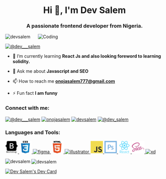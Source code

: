 <h1 align="center">Hi 👋, I'm Dev Salem</h1>
<h3 align="center">A passionate frontend developer from Nigeria.</h3>
<img align="right" alt="Coding" width="400" src="https://media.giphy.com/media/26tn33aiTi1jkl6H6/giphy.gif">

<p align="left"> <img src="https://komarev.com/ghpvc/?username=devsalem&label=Profile%20views&color=0e75b6&style=flat" alt="devsalem" /> </p>

<p align="left"> <a href="https://twitter.com/@dev___salem" target="blank"><img src="https://img.shields.io/twitter/follow/@dev___salem?logo=twitter&style=for-the-badge" alt="@dev___salem" /></a> </p>

- 🌱 I’m currently learning **React Js and also looking foreword to learning solidity.**

- 💬 Ask me about **Javascript and SEO**

- 📫 How to reach me **onojasalem777@gmail.com**

- ⚡ Fun fact **I am funny**

<h3 align="left">Connect with me:</h3>
<p align="left">
<a href="[https://twitter.com/dev___salem](https://twitter.com/Dev___Salem?s=09)" target="blank"><img align="center" src="https://raw.githubusercontent.com/rahuldkjain/github-profile-readme-generator/master/src/images/icons/Social/twitter.svg" alt="@dev___salem" height="30" width="40" /></a>
<a href="https://linkedin.com/in/onojasalem" target="blank"><img align="center" src="https://raw.githubusercontent.com/rahuldkjain/github-profile-readme-generator/master/src/images/icons/Social/linked-in-alt.svg" alt="onojasalem" height="30" width="40" /></a>
<a href="https://fb.com/devsalem" target="blank"><img align="center" src="https://raw.githubusercontent.com/rahuldkjain/github-profile-readme-generator/master/src/images/icons/Social/facebook.svg" alt="devsalem" height="30" width="40" /></a>
<a href="https://instagram.com/@dev_salem" target="blank"><img align="center" src="https://raw.githubusercontent.com/rahuldkjain/github-profile-readme-generator/master/src/images/icons/Social/instagram.svg" alt="@dev_salem" height="30" width="40" /></a>
</p>

<h3 align="left">Languages and Tools:</h3>
<p align="left"> <a href="https://getbootstrap.com" target="_blank" rel="noreferrer"> <img src="https://raw.githubusercontent.com/devicons/devicon/master/icons/bootstrap/bootstrap-plain-wordmark.svg" alt="bootstrap" width="40" height="40"/> </a> <a href="https://www.w3schools.com/css/" target="_blank" rel="noreferrer"> <img src="https://raw.githubusercontent.com/devicons/devicon/master/icons/css3/css3-original-wordmark.svg" alt="css3" width="40" height="40"/> </a> <a href="https://www.figma.com/" target="_blank" rel="noreferrer"> <img src="https://www.vectorlogo.zone/logos/figma/figma-icon.svg" alt="figma" width="40" height="40"/> </a> <a href="https://www.w3.org/html/" target="_blank" rel="noreferrer"> <img src="https://raw.githubusercontent.com/devicons/devicon/master/icons/html5/html5-original-wordmark.svg" alt="html5" width="40" height="40"/> </a> <a href="https://www.adobe.com/in/products/illustrator.html" target="_blank" rel="noreferrer"> <img src="https://www.vectorlogo.zone/logos/adobe_illustrator/adobe_illustrator-icon.svg" alt="illustrator" width="40" height="40"/> </a> <a href="https://developer.mozilla.org/en-US/docs/Web/JavaScript" target="_blank" rel="noreferrer"> <img src="https://raw.githubusercontent.com/devicons/devicon/master/icons/javascript/javascript-original.svg" alt="javascript" width="40" height="40"/> </a> <a href="https://www.photoshop.com/en" target="_blank" rel="noreferrer"> <img src="https://raw.githubusercontent.com/devicons/devicon/master/icons/photoshop/photoshop-line.svg" alt="photoshop" width="40" height="40"/> </a> <a href="https://reactjs.org/" target="_blank" rel="noreferrer"> <img src="https://raw.githubusercontent.com/devicons/devicon/master/icons/react/react-original-wordmark.svg" alt="react" width="40" height="40"/> </a> <a href="https://sass-lang.com" target="_blank" rel="noreferrer"> <img src="https://raw.githubusercontent.com/devicons/devicon/master/icons/sass/sass-original.svg" alt="sass" width="40" height="40"/> </a> <a href="https://www.adobe.com/products/xd.html" target="_blank" rel="noreferrer"> <img src="https://cdn.worldvectorlogo.com/logos/adobe-xd.svg" alt="xd" width="40" height="40"/> </a> </p>

<p><img align="left" src="https://github-readme-stats.vercel.app/api/top-langs?username=devsalem&show_icons=true&locale=en&layout=compact" alt="devsalem" /></p>

<p>&nbsp;<img align="center" src="https://github-readme-stats.vercel.app/api?username=devsalem&show_icons=true&locale=en" alt="devsalem" /></p>
<a href="https://app.daily.dev/Dev-Salem"><img src="https://api.daily.dev/devcards/6ee81ddae80343a5a9636102a47783ac.png?r=p4v" width="400" alt="Dev Salem's Dev Card"/></a>
